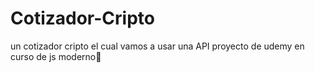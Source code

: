# Cotizador-Cripto
un cotizador cripto el cual vamos a usar una API proyecto de udemy en curso de js moderno💜
